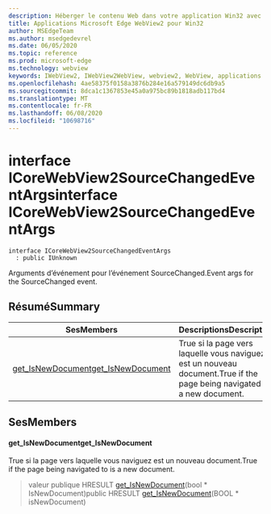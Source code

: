 ```yaml
---
description: Héberger le contenu Web dans votre application Win32 avec le contrôle Microsoft Edge WebView2
title: Applications Microsoft Edge WebView2 pour Win32
author: MSEdgeTeam
ms.author: msedgedevrel
ms.date: 06/05/2020
ms.topic: reference
ms.prod: microsoft-edge
ms.technology: webview
keywords: IWebView2, IWebView2WebView, webview2, WebView, applications Win32, Win32, Edge, ICoreWebView2, ICoreWebView2Controller, contrôle de navigateur, html Edge
ms.openlocfilehash: 4ae58375f0158a3876b284e16a579149dc6db9a5
ms.sourcegitcommit: 8dca1c1367853e45a0a975bc89b1818adb117bd4
ms.translationtype: MT
ms.contentlocale: fr-FR
ms.lasthandoff: 06/08/2020
ms.locfileid: "10698716"
---
```

# <span data-ttu-id="a3709-104">interface ICoreWebView2SourceChangedEventArgs</span><span class="sxs-lookup"><span data-stu-id="a3709-104">interface ICoreWebView2SourceChangedEventArgs</span></span> 

```
interface ICoreWebView2SourceChangedEventArgs
  : public IUnknown
```

<span data-ttu-id="a3709-105">Arguments d’événement pour l’événement SourceChanged.</span><span class="sxs-lookup"><span data-stu-id="a3709-105">Event args for the SourceChanged event.</span></span>

## <span data-ttu-id="a3709-106">Résumé</span><span class="sxs-lookup"><span data-stu-id="a3709-106">Summary</span></span>

 <span data-ttu-id="a3709-107">Ses</span><span class="sxs-lookup"><span data-stu-id="a3709-107">Members</span></span>                        | <span data-ttu-id="a3709-108">Descriptions</span><span class="sxs-lookup"><span data-stu-id="a3709-108">Descriptions</span></span>
--------------------------------|---------------------------------------------
[<span data-ttu-id="a3709-109">get_IsNewDocument</span><span class="sxs-lookup"><span data-stu-id="a3709-109">get_IsNewDocument</span></span>](#get_isnewdocument) | <span data-ttu-id="a3709-110">True si la page vers laquelle vous naviguez est un nouveau document.</span><span class="sxs-lookup"><span data-stu-id="a3709-110">True if the page being navigated to is a new document.</span></span>

## <span data-ttu-id="a3709-111">Ses</span><span class="sxs-lookup"><span data-stu-id="a3709-111">Members</span></span>

#### <span data-ttu-id="a3709-112">get_IsNewDocument</span><span class="sxs-lookup"><span data-stu-id="a3709-112">get_IsNewDocument</span></span> 

<span data-ttu-id="a3709-113">True si la page vers laquelle vous naviguez est un nouveau document.</span><span class="sxs-lookup"><span data-stu-id="a3709-113">True if the page being navigated to is a new document.</span></span>

> <span data-ttu-id="a3709-114">valeur publique HRESULT [get_IsNewDocument](#get_isnewdocument)(bool \* IsNewDocument)</span><span class="sxs-lookup"><span data-stu-id="a3709-114">public HRESULT [get_IsNewDocument](#get_isnewdocument)(BOOL \* isNewDocument)</span></span>

